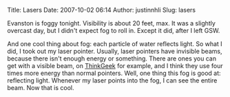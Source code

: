 Title: Lasers
Date: 2007-10-02 06:14
Author: justinnhli
Slug: lasers

Evanston is foggy tonight. Visibility is about 20 feet, max. It was a
slightly overcast day, but I didn't expect fog to roll in. Except it
did, after I left GSW.

And one cool thing about fog: each particle of water reflects light. So
what I did, I took out my laser pointer. Usually, laser pointers have
invisible beams, because there isn't enough energy or something. There
are ones you can get with a visible beam, on
[ThinkGeek](http://www.thinkgeek.com) for example, and I think they use
four times more energy than normal pointers. Well, one thing this fog is
good at: reflecting light. Whenever my laser points into the fog, I can
see the entire beam. Now that is cool.

